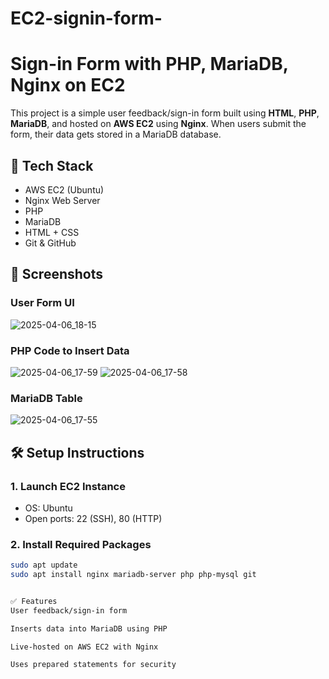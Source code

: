 # EC2-signin-form-
# Sign-in Form with PHP, MariaDB, Nginx on EC2

This project is a simple user feedback/sign-in form built using **HTML**, **PHP**, **MariaDB**, 
and hosted on **AWS EC2** using **Nginx**. When users submit the form, their data gets stored in a MariaDB database.

## 🚀 Tech Stack

- AWS EC2 (Ubuntu)
- Nginx Web Server
- PHP
- MariaDB
- HTML + CSS
- Git & GitHub

## 📸 Screenshots

### User Form UI
![2025-04-06_18-15](https://github.com/user-attachments/assets/5930ce87-851a-430f-8e02-dbcca0702e85)


### PHP Code to Insert Data
![2025-04-06_17-59](https://github.com/user-attachments/assets/59d3ab1b-8051-422a-a676-d09cbee03e37)
![2025-04-06_17-58](https://github.com/user-attachments/assets/5cb92740-106b-40fe-9b22-ec1dd9676908)


### MariaDB Table
![2025-04-06_17-55](https://github.com/user-attachments/assets/bbdba7f4-1f55-4f2e-b7ce-e282eb1c1b8d)


## 🛠️ Setup Instructions

### 1. Launch EC2 Instance
- OS: Ubuntu
- Open ports: 22 (SSH), 80 (HTTP)

### 2. Install Required Packages

```bash
sudo apt update
sudo apt install nginx mariadb-server php php-mysql git


✅ Features
User feedback/sign-in form

Inserts data into MariaDB using PHP

Live-hosted on AWS EC2 with Nginx

Uses prepared statements for security
